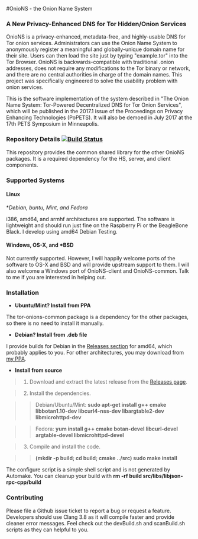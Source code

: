 #OnioNS - the Onion Name System
### A New Privacy-Enhanced DNS for Tor Hidden/Onion Services

OnioNS is a privacy-enhanced, metadata-free, and highly-usable DNS for Tor onion services. Administrators can use the Onion Name System to anonymously register a meaningful and globally-unique domain name for their site. Users can then load the site just by typing "example.tor" into the Tor Browser. OnioNS is backwards-compatible with traditional .onion addresses, does not require any modifications to the Tor binary or network, and there are no central authorities in charge of the domain names. This project was specifically engineered to solve the usability problem with onion services.

This is the software implementation of the system described in "The Onion Name System: Tor-Powered Decentralized DNS for Tor Onion Services", which will be published in the 2017.1 issue of the Proceedings on Privacy Enhancing Technologies (PoPETS). It will also be demoed in July 2017 at the 17th PETS Symposium in Minneapolis.

### Repository Details [![Build Status](https://travis-ci.org/Jesse-V/OnioNS-common.svg)](https://travis-ci.org/Jesse-V/OnioNS-common)

This repository provides the common shared library for the other OnioNS packages. It is a required dependency for the HS, server, and client components.

### Supported Systems

#### Linux

**Debian, *buntu, Mint, and Fedora**

i386, amd64, and armhf architectures are supported. The software is lightweight and should run just fine on the Raspberry Pi or the BeagleBone Black. I develop using amd64 Debian Testing.

#### Windows, OS-X, and *BSD

Not currently supported. However, I will happily welcome ports of the software to OS-X and BSD and will provide upstream support to them. I will also welcome a Windows port of OnioNS-client and OnioNS-common. Talk to me if you are interested in helping out.

### Installation

* **Ubuntu/Mint? Install from PPA**

The tor-onions-common package is a dependency for the other packages, so there is no need to install it manually.

* **Debian? Install from .deb file**

I provide builds for Debian in the [Releases section](https://github.com/Jesse-V/OnioNS-common/releases) for amd64, which probably applies to you. For other architectures, you may download from [my PPA](https://launchpad.net/~jvictors/+archive/tor-dev/+packages).

* **Install from source**

> 1. Download and extract the latest release from the [Releases page](https://github.com/Jesse-V/OnioNS-common/releases).

> 2. Install the dependencies.

>> Debian/Ubuntu/Mint: **sudo apt-get install g++ cmake libbotan1.10-dev libcurl4-nss-dev libargtable2-dev libmicrohttpd-dev**

>> Fedora: **yum install g++ cmake botan-devel libcurl-devel argtable-devel libmicrohttpd-devel**

> 3. Compile and install the code.

>> **(mkdir -p build; cd build; cmake ../src) sudo make install**

The configure script is a simple shell script and is not generated by Automake. You can cleanup your build with **rm -rf build src/libs/libjson-rpc-cpp/build**

### Contributing

Please file a Github issue ticket to report a bug or request a feature. Developers should use Clang 3.8 as it will compile faster and provide cleaner error messages. Feel check out the devBuild.sh and scanBuild.sh scripts as they can helpful to you.
